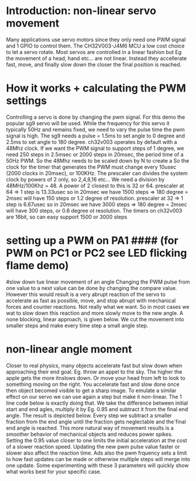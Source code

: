 # Introduction: non-linear servo movement

Many applications use servo motors since they only need one PWM signal and 1 GPIO to control them.
The CH32V003-J4M6 MCU a low cost choice to let a servo rotate.
Most servos are controlled in a linear fashion but Eg the movement of a head, hand etc... are not linear.
Instead they accellerate fast, move, and finally slow down the closer the final position is reached.

# How it works + calculating the PWM settings
Controlling a servo is done by changing the pwm signal. For this demo the popular sg9 servo will be used.
While the frequency for this servo it typically 50Hz and remains fixed, we need to vary the pulse time the pwm signal is high.
The sg9 needs a pulse = 1.5ms to set angle to 0 degree and 2.5ms to set angle to 180 degree.
ch32v003 operates by default with a 48Mhz clock.
If we want the PWM signal to support steps of 1 degree, we need 250 steps in 2.5msec or 2000 steps in 20msec, the period time of a 50Hz PWM. So the 48Mhz needs to be scaled down by N to create a So the clock for the timer that generates the PWM must change every 10usec (2000 clocks in 20msec), or 100KHz. The prescaler can divides the system clock by powers of 2 only, so 2,4,8,16 etc... We need a division by 48MHz/100Khz = 48. A power of 2 closest to this is 32 or 64.
prescaler at 64 => 1 step is 13.33usec so in 20msec we have 1500 steps => 180 degree = 2msec will have 150 steps or 1.2 degree of resolution.
prescaler at 32 => 1 step is 6.67usec so in 20msec we have 3000 steps => 180 degree = 2msec will have 300 steps, or 0.6 degree ot resolution.
The timers on ch32v003 are 16bit, so can easy support 1500 or 3000 steps

# setting up a PWM on PA1 #### (for PWM on PC1 or PC2 see LED flicking flame demo)


#slow down tue linear movement of an angle
Changing the PWM pulse from one value to a next value can be done by changing the compare value.
However this would result is a very abrupt reaction of the servo to accelerate as fast as possible, move, and stop abrupt with mechanical forces and counter reactions. Not really what we want.
So in most cases we wat to slow down this reaction and more slowly move to the new angle.
A none blocking, linear approach, is given below. We cut the movement into smaller steps and make every time step a small angle step.

# non-linear angle moment
Closer to real physics, many objects accelerate fast but slow down when approaching their end goal. Eg. throw an appel to the sky. The higher the apple gets the more itnslows down. Or move your head from left to look to something moving on the right. You accelerate fast and slow done once then object becomed visible to get a sharp image.
To emulate a similar effect on our servo we can use again a step but make it non-linear.
The 1 line code below is exactly doing that. We take the difference between initial start and end agles, multiply it by Eg. 0.95 and subtract it from the final end angle. The result is depicted below.
Every step we subtract a smaller fraction from the end angle until the fraction gets neglectable and the`final end angle is reached. This more natural way of movement results is a smoother behavior of mechanical objects and reduces power spikes.
Setting the 0.95 value closer to one limits the initial acceleration at the cost of a slower reaction speed. Updating the new pwm pulse value faster or slower also affect the reaction time. Ads also the pwm frquency sets a limit to how fast updates can be made or otherwise multiple steps will merge into one update.
Some experimenting with these 3 parameters will quickly show what works best for your specific case.
